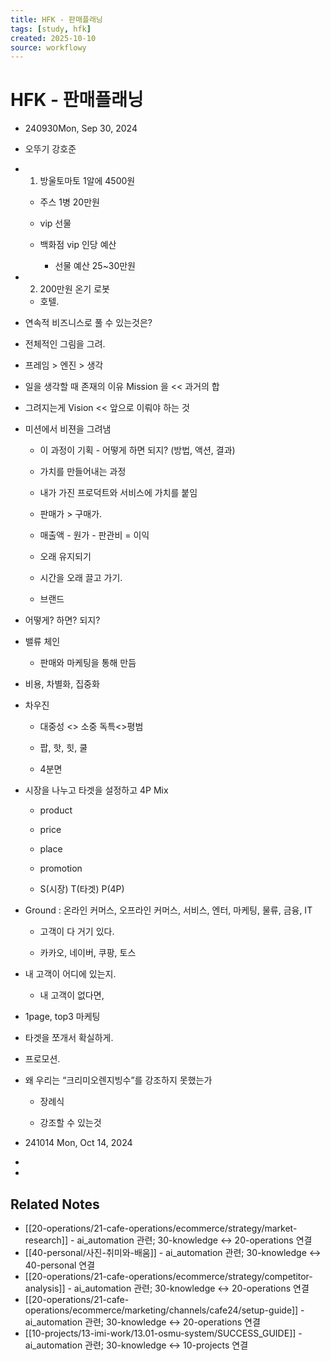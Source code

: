 ```yaml
---
title: HFK - 판매플래닝
tags: [study, hfk]
created: 2025-10-10
source: workflowy
---
```


# HFK - 판매플래닝

- 240930Mon, Sep 30, 2024 

- 오뚜기 강호준

- 1. 방울토마토 1알에 4500원

  - 주스 1병 20만원

  - vip 선물

  - 백화점 vip 인당 예산

    - 선물 예산 25~30만원

- 2. 200만원 온기 로봇

  - 호텔. 

- 연속적 비즈니스로 풀 수 있는것은?

- 전체적인 그림을 그려.

- 프레임 > 엔진 > 생각

- 일을 생각할 때 존재의 이유 Mission 을  << 과거의 합

- 그려지는게 Vision << 앞으로 이뤄야 하는 것

- 미션에서 비젼을 그려냄

  - 이 과정이 기획 - 어떻게 하면 되지? (방법, 액션, 결과)

  - 가치를 만들어내는 과정

  - 내가 가진 프로덕트와 서비스에 가치를 붙임

  - 판매가 > 구매가. 

  - 매출액 - 원가 - 판관비 = 이익

  - 오래 유지되기

  - 시간을 오래 끌고 가기.

  - 브랜드

- 어떻게? 하면? 되지?

- 밸류 체인

  - 판매와 마케팅을 통해 만듬

- 비용, 차별화, 집중화

- 차우진 

  - 대중성 <> 소중 독특<>평범

  - 팝, 핫, 힛, 쿨

  - 4분면

- 시장을 나누고 타겟을 설정하고 4P Mix

  - product

  - price

  - place

  - promotion

  - S(시장) T(타겟) P(4P)

- Ground : 온라인 커머스, 오프라인 커머스, 서비스, 엔터, 마케팅, 물류, 금융, IT 

  - 고객이 다 거기 있다.

  - 카카오, 네이버, 쿠팡, 토스

- 내 고객이 어디에 있는지. 

  - 내 고객이 없다면, 

- 1page, top3 마케팅

- 타겟을 쪼개서 확실하게.

- 프로모션.

- 왜 우리는 “크리미오렌지빙수”를 강조하지 못했는가

  - 장례식

  - 강조할 수 있는것

- 241014 Mon, Oct 14, 2024 

- 

-

## Related Notes

- [[20-operations/21-cafe-operations/ecommerce/strategy/market-research]] - ai_automation 관련; 30-knowledge ↔ 20-operations 연결
- [[40-personal/사진-취미와-배움]] - ai_automation 관련; 30-knowledge ↔ 40-personal 연결
- [[20-operations/21-cafe-operations/ecommerce/strategy/competitor-analysis]] - ai_automation 관련; 30-knowledge ↔ 20-operations 연결
- [[20-operations/21-cafe-operations/ecommerce/marketing/channels/cafe24/setup-guide]] - ai_automation 관련; 30-knowledge ↔ 20-operations 연결
- [[10-projects/13-imi-work/13.01-osmu-system/SUCCESS_GUIDE]] - ai_automation 관련; 30-knowledge ↔ 10-projects 연결
